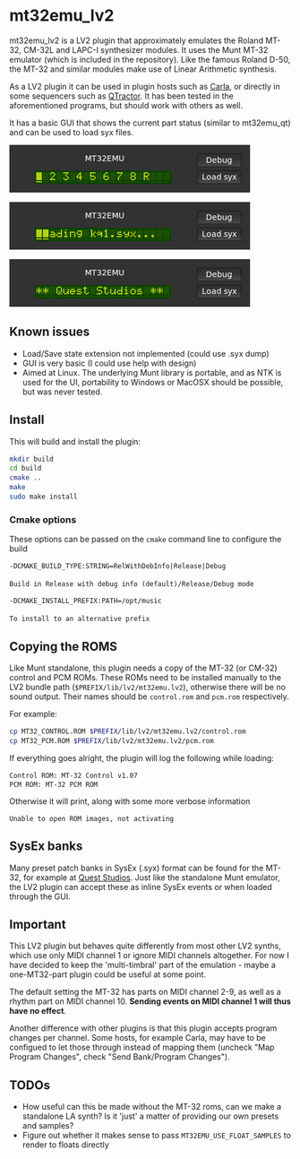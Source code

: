 mt32emu_lv2
============

mt32emu_lv2 is a LV2 plugin that approximately emulates the Roland MT-32, CM-32L and LAPC-I synthesizer modules.
It uses the Munt MT-32 emulator (which is included in the repository). Like the famous Roland D-50, the MT-32
and similar modules make use of Linear Arithmetic synthesis.

As a LV2 plugin it can be used in plugin hosts such as [Carla](http://kxstudio.sourceforge.net/Applications:Carla),
or directly in some sequencers such as [QTractor](http://qtractor.sourceforge.net/qtractor-index.html). It has been
tested in the aforementioned programs, but should work with others as well.

It has a basic GUI that shows the current part status (similar to mt32emu_qt) and can be used to load syx files.

![Status](mt32emu_lv2ui/screenshots/parts.png)

![Loading syx file](mt32emu_lv2ui/screenshots/loadsyx.png)

![SysEx LCD message](mt32emu_lv2ui/screenshots/message.png)

Known issues
--------------

- Load/Save state extension not implemented (could use .syx dump)
- GUI is very basic (I could use help with design)
- Aimed at Linux. The underlying Munt library is portable, and as NTK is used for the UI, portability to Windows or MacOSX should be possible, but was never tested.

Install
---------

This will build and install the plugin:

```bash
mkdir build
cd build
cmake ..
make
sudo make install
```

### Cmake options

These options can be passed on the `cmake` command line to configure the build

```
-DCMAKE_BUILD_TYPE:STRING=RelWithDebInfo|Release|Debug 

Build in Release with debug info (default)/Release/Debug mode
```

```
-DCMAKE_INSTALL_PREFIX:PATH=/opt/music

To install to an alternative prefix
```

Copying the ROMS
-----------------

Like Munt standalone, this plugin needs a copy of the MT-32 (or CM-32) control
and PCM ROMs. These ROMs need to be installed manually to the LV2 bundle path
(`$PREFIX/lib/lv2/mt32emu.lv2`), otherwise there will be no sound output. Their
names should be `control.rom` and `pcm.rom` respectively.

For example:
```bash
cp MT32_CONTROL.ROM $PREFIX/lib/lv2/mt32emu.lv2/control.rom
cp MT32_PCM.ROM $PREFIX/lib/lv2/mt32emu.lv2/pcm.rom
```

If everything goes alright, the plugin will log the following while loading:

    Control ROM: MT-32 Control v1.07
    PCM ROM: MT-32 PCM ROM

Otherwise it will print, along with some more verbose information

    Unable to open ROM images, not activating

SysEx banks
------------
Many preset patch banks in SysEx (.syx) format can be found for the MT-32, for
example at [Quest Studios](http://www.queststudios.com/roland/banks.html).
Just like the standalone Munt emulator, the LV2 plugin can accept these as inline SysEx events or
when loaded through the GUI.

Important
----------
This LV2 plugin but behaves quite differently from most other LV2 synths,
which use only MIDI channel 1 or ignore MIDI channels altogether. For now I have decided
to keep the 'multi-timbral' part of the emulation - maybe a one-MT32-part plugin could be useful at
some point.

The default setting the MT-32 has parts on MIDI channel 2-9, as well as a rhythm
part on MIDI channel 10. **Sending events on MIDI channel 1 will thus have no effect**.

Another difference with other plugins is that this plugin accepts program changes per channel. 
Some hosts, for example Carla, may have to be configued to let those through instead of mapping them
(uncheck "Map Program Changes", check "Send Bank/Program Changes").

TODOs
------

- How useful can this be made without the MT-32 roms, can we make a standalone
  LA synth? Is it 'just' a matter of providing our own presets and samples?
- Figure out whether it makes sense to pass `MT32EMU_USE_FLOAT_SAMPLES` to render to floats directly

